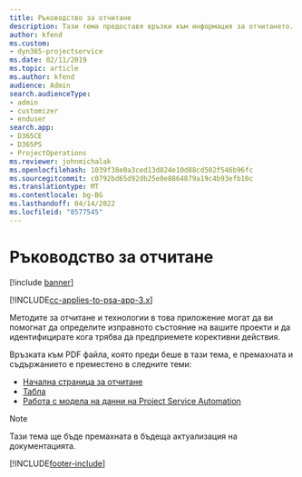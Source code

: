 ```yaml
---
title: Ръководство за отчитане
description: Тази тема предоставя връзки към информация за отчитането.
author: kfend
ms.custom:
- dyn365-projectservice
ms.date: 02/11/2019
ms.topic: article
ms.author: kfend
audience: Admin
search.audienceType:
- admin
- customizer
- enduser
search.app:
- D365CE
- D365PS
- ProjectOperations
ms.reviewer: johnmichalak
ms.openlocfilehash: 1039f38e0a3ced13d824e10d88cd502f546b96fc
ms.sourcegitcommit: c0792bd65d92db25e0e8864879a19c4b93efb10c
ms.translationtype: MT
ms.contentlocale: bg-BG
ms.lasthandoff: 04/14/2022
ms.locfileid: "8577545"
---
```

# <a name="reporting-guide"></a>Ръководство за отчитане

[!include [banner](../../includes/psa-now-project-operations.md)]

[!INCLUDE[cc-applies-to-psa-app-3.x](../../includes/cc-applies-to-psa-app-3x.md)]

Методите за отчитане и технологии в това приложение могат да ви помогнат да определите изправното състояние на вашите проекти и да идентифицирате кога трябва да предприемете корективни действия. 

Връзката към PDF файла, която преди беше в тази тема, е премахната и съдържанието е преместено в следните теми:

- [Начална страница за отчитане](../reports-reporting-dynamics-365-project-service.md)
- [Табла](../reports-dashboards.md)
- [Работа с модела на данни на Project Service Automation](../reports-working-project-service-data-model.md)

> [!NOTE]
> Тази тема ще бъде премахната в бъдеща актуализация на документацията. 


[!INCLUDE[footer-include](../../includes/footer-banner.md)]
